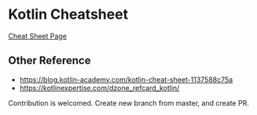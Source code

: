 # Kotlin Cheatsheet

[Cheat Sheet Page](https://kenjiohtsuka.github.io/kotlin-cheatsheet/en)

## Other Reference

* https://blog.kotlin-academy.com/kotlin-cheat-sheet-1137588c75a
* https://kotlinexpertise.com/dzone_refcard_kotlin/

Contribution is welcomed.
Create new branch from master, and create PR.
